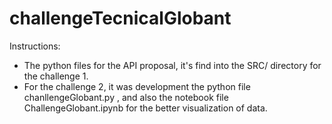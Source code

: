# challengeTecnicalGlobant

Instructions:

- The python files for the API proposal, it's find into the SRC/ directory for the challenge 1.
- For the challenge 2, it was development the python file chanllengeGlobant.py , and also the notebook file 
ChallengeGlobant.ipynb for the better visualization of data.
